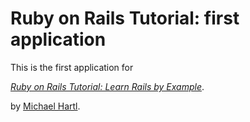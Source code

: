 # Ruby on Rails Tutorial: first application

This is the first application for

[*Ruby on Rails Tutorial: Learn Rails by Example*](http://railstutorial.org).

by [Michael Hartl](http://michaelhartl.com/).
